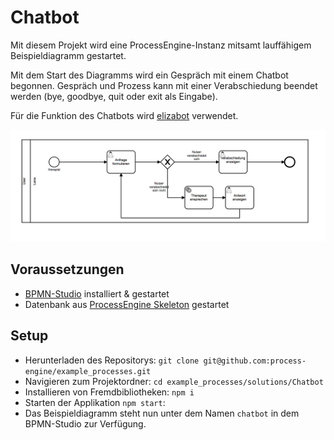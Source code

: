 # Chatbot

Mit diesem Projekt wird eine ProcessEngine-Instanz mitsamt lauffähigem
Beispieldiagramm gestartet.

Mit dem Start des Diagramms wird ein Gespräch mit einem Chatbot
begonnen.  Gespräch und Prozess kann mit einer Verabschiedung beendet
werden (bye, goodbye, quit oder exit als Eingabe).

Für die Funktion des Chatbots wird
[elizabot](https://github.com/tkafka/node-elizabot) verwendet.

![Screenshot](diagram_screenshot.png)


## Voraussetzungen

- [BPMN-Studio](https://github.com/process-engine/bpmn-studio) installiert & gestartet
- Datenbank aus [ProcessEngine
Skeleton](https://github.com/process-engine/skeleton/tree/develop/database)
gestartet

## Setup

- Herunterladen des Repositorys: ```git clone git@github.com:process-engine/example_processes.git```
- Navigieren zum Projektordner: ```cd example_processes/solutions/Chatbot```
- Installieren von Fremdbibliotheken: ```npm i```
- Starten der Applikation `npm start`:
- Das Beispieldiagramm steht nun unter dem Namen `chatbot` in dem
  BPMN-Studio zur Verfügung.
